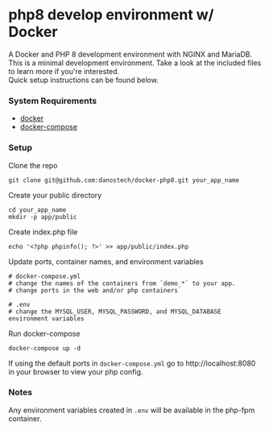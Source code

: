 # php8 develop environment w/ Docker
A Docker and PHP 8 development environment with NGINX and MariaDB.  
This is a minimal development environment. 
Take a look at the included files to learn more if you're interested.   
Quick setup instructions can be found below.

### System Requirements
* [docker](https://docs.docker.com/get-docker/)
* [docker-compose](https://docs.docker.com/compose/)

### Setup
Clone the repo
```shell
git clone git@github.com:danostech/docker-php8.git your_app_name
```
Create your public directory
```shell
cd your_app_name
mkdir -p app/public
```
Create index.php file
```shell
echo '<?php phpinfo(); ?>' >> app/public/index.php
```
Update ports, container names, and environment variables
```shell
# docker-compose.yml
# change the names of the containers from `demo_*` to your app.
# change ports in the web and/or php containers

# .env
# change the MYSQL_USER, MYSQL_PASSWORD, and MYSQL_DATABASE environment variables
```
Run docker-compose
```shell
docker-compose up -d
```

If using the default ports in `docker-compose.yml`
go to http://localhost:8080 in your browser to view your php config.

### Notes

Any environment variables created in `.env` will be available in the php-fpm container. 